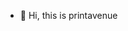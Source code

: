 - 👋 Hi, this is printavenue


<!---
printavenue/printavenue is a ✨ special ✨ repository because its `README.md` (this file) appears on your GitHub profile.
You can click the Preview link to take a look at your changes.
--->
